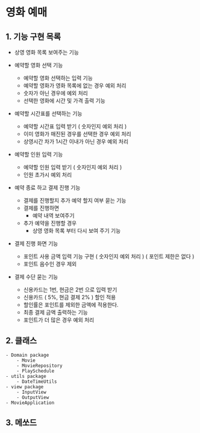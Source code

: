# 영화 예매

## 1. 기능 구현 목록

- 상영 영화 목록 보여주는 기능

- 예약할 영화 선택 기능
    - 예약할 영화 선택하는 입력 기능
    - 예약할 영화가 영화 목록에 없는 경우 예외 처리
    - 숫자가 아닌 경우에 예외 처리
    - 선택한 영화에 시간 및 가격 출력 기능

- 예약할 시간표를 선택하는 기능
    - 예약할 시간표 입력 받기 ( 숫자인지 예외 처리 )
    - 이미 영화가 매진된 경우를 선택한 경우 예외 처리
    - 상영시간 차가 1시간 이내가 아닌 경우 예외 처리

- 예약할 인원 입력 기능
    - 예약할 인원 입력 받기 ( 숫자인지 예외 처리 )
    - 인원 초가시 예외 처리

- 예약 종료 하고 결제 진행 기능
    - 결제를 진행할지 추가 예약 할지 여부 묻는 기능
    - 결제를 진행하면
        - 예약 내역 보여주기
    - 추가 예약을 진행할 경우
        - 상영 영화 목록 부터 다시 보여 주기 기능

- 결제 진행 화면 기능
    - 포인트 사용 금액 입력 기능 구현 ( 숫자인지 예외 처리 )
    ( 포인트 제한은 없다 )
    - 포인트 음수인 경우 제외

- 결제 수단 묻는 기능
    - 신용카드는 1번, 현금은 2번 으로 입력 받기
    - 신용카드 ( 5%, 현금 결제 2% ) 할인 적용
    - 할인률은 포인트를 제외한 금액에 적용한다.
    - 최종 결제 금액 출력하는 기능
    - 포인트가 더 많은 경우 예외 처리

## 2. 클래스
    - Domain package
        - Movie
        - MovieRepository
        - PlaySchedule
    - utils package
        - DateTimeUtils
    - view package
        - InputView
        - OutputView
    - MovieApplication

## 3. 메쏘드